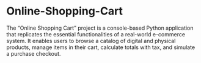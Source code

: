 # Online-Shopping-Cart
The “Online Shopping Cart” project is a console-based Python application that replicates the essential functionalities of a real-world e-commerce system. It enables users to browse a catalog of digital and physical products, manage items in their cart, calculate totals with tax, and simulate a purchase checkout.
